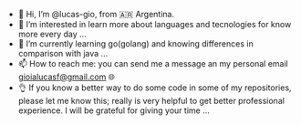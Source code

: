 - 👋 Hi, I’m @lucas-gio, from 🇦🇷 Argentina.
- 👀 I’m interested in learn more about languages and tecnologies for know more every day ...
- 🌱 I’m currently learning go(golang) and knowing differences in comparison with java ...
- 📫 How to reach me: you can send me a message an my personal email gioialucasf@gmail.com 🌐 
- 👌 If you know a better way to do some code in some of my repositories, please let me know this;
  really is very helpful to get better professional experience. I will be grateful for giving your time
...

<!---
lucas-gio/lucas-gio is a ✨ special ✨ repository because its `README.md` (this file) appears on your GitHub profile.
You can click the Preview link to take a look at your changes.
--->
